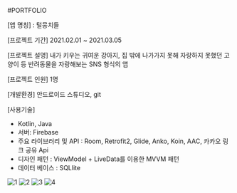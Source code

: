 #PORTFOLIO

[앱 명칭] : 털뭉치들  

[프로젝트 기간] 2021.02.01 ~ 2021.03.05  

[프로젝트 설명] 내가 키우는 귀여운 강아지, 집 밖에 나가가지 못해 자랑하지 못했던 고양이 등 반려동물을 자랑해보는 SNS 형식의 앱  

[프로젝트 인원] 1명  

[개발환경] 안드로이드 스튜디오, git  

[사용기술]
- Kotlin, Java
- 서버: Firebase
- 주요 라이브러리 및 API : Room, Retrofit2, Glide, Anko, Koin, AAC, 카카오 링크 공유 Api
- 디자인 패턴 : ViewModel + LiveData를 이용한 MVVM 패턴 
- 데이터 베이스 : SQLlite

![1](https://user-images.githubusercontent.com/66052075/110237177-b2108a00-7f7d-11eb-9ead-af58aabed9e9.png)
![2](https://user-images.githubusercontent.com/66052075/110237180-b63ca780-7f7d-11eb-852c-8fc3b1bddc80.png)
![3](https://user-images.githubusercontent.com/66052075/110237183-b9d02e80-7f7d-11eb-8931-70e06df058db.png)
![4](https://user-images.githubusercontent.com/66052075/110237184-bccb1f00-7f7d-11eb-89d4-9fad360cfae7.png)

